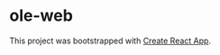 # ole-web

This project was bootstrapped with [Create React App](https://github.com/facebookincubator/create-react-app).
